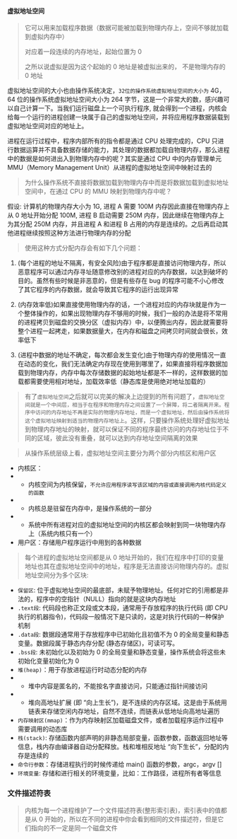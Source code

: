 #### 虚拟地址空间
> 它可以用来加载程序数据（数据可能被加载到物理内存上，空间不够就加载到虚拟内存中）
>
> 对应着一段连续的内存地址，起始位置为 0
>
> 之所以说虚拟是因为这个起始的 0 地址是被虚拟出来的， 不是物理内存的 0 地址
>

虚拟地址空间的大小也由操作系统决定，`32位的操作系统虚拟地址空间的大小为` 4G，64 位的操作系统虚拟地址空间大小为 264 字节，这是一个非常大的数，感兴趣可以自己计算一下。当我们运行磁盘上一个可执行程序, 就会得到一个进程，内核会给每一个运行的进程创建一块属于自己的虚拟地址空间，并将应用程序数据装载到虚拟地址空间对应的地址上。

进程在运行过程中，程序内部所有的指令都是通过 CPU 处理完成的，CPU 只进行数据运算并不具备数据存储的能力，其处理的数据都加载自物理内存，那么进程中的数据是如何进出入到物理内存中的呢？其实是通过 CPU 中的内存管理单元 MMU（Memory Management Unit）从进程的虚拟地址空间中映射过去的

> 为什么操作系统不直接将数据加载到物理内存中而是将数据加载到虚拟地址空间中，在通过 CPU 的 MMU 映射到物理内存中呢？

假设: 计算机的物理内存大小为 1G, 进程 A 需要 100M 内存因此直接在物理内存上从 0 地址开始分配 100M, 进程 B 启动需要 250M 内存，因此继续在物理内存上为其分配 250M 内存，并且进程 A 和进程 B 占用的内存是连续的。之后再启动其他进程继续按照这种方法进行物理内存的分配

> 使用这种方式分配内存会有如下几个问题：

1. (每个进程的地址不隔离，有安全风险)由于程序都是直接访问物理内存，所以恶意程序可以通过内存寻址随意修改别的进程对应的内存数据，以达到破坏的目的。虽然有些时候是非恶意的，但是有些存在 bug 的程序可能不小心修改了其它程序的内存数据，就会导致其它程序的运行出现异常

2. (内存效率低)如果直接使用物理内存的话，一个进程对应的内存块就是作为一个整体操作的，如果出现物理内存不够用的时候，我们一般的办法是将不常用的进程拷贝到磁盘的交换分区（虚拟内存）中，以便腾出内存，因此就需要将整个进程一起拷走，如果数据量大，在内存和磁盘之间拷贝时间就会很长，效率低下

3. (进程中数据的地址不确定，每次都会发生变化)由于物理内存的使用情况一直在动态的变化，我们无法确定内存现在使用到哪里了，如果直接将程序数据加载到物理内存，内存中每次存储数据的起始地址都是不一样的，这样数据的加载都需要使用相对地址，加载效率低（静态库是使用绝对地址加载的）

> 有了`虚拟地址空间`之后就可以完美的解决上边提到的所有问题了，`虚拟地址空间就是一个中间层，相当于在程序和物理内存之间设置了一个屏障，将二者隔离开来。程序中访问的内存地址不再是实际的物理内存地址，而是一个虚拟地址，然后由操作系统将这个虚拟地址映射到适当的物理内存地址上`。这样，只要操作系统处理好虚拟地址到物理内存地址的映射，就可以保证不同的程序最终访问的内存地址位于不同的区域，彼此没有重叠，就可以达到内存地址空间隔离的效果

> 从操作系统层级上看，虚拟地址空间主要分为两个部分内核区和用户区

- 内核区：
- - 内核空间为内核保留，`不允许应用程序读写该区域的内容或直接调用内核代码定义的函数`
- - 内核总是驻留在内存中，是操作系统的一部分
- - 系统中所有进程对应的虚拟地址空间的内核区都会映射到同一块物理内存上（系统内核只有一个）
- 用户区：存储用户程序运行中用到的各种数据

> 每个进程的虚拟地址空间都是从 0 地址开始的，我们在程序中打印的变量地址也其在虚拟地址空间中的地址，程序是无法直接访问物理内存的。虚拟地址空间分为多个区块:

- `保留区`: 位于虚拟地址空间的最底部，未赋予物理地址。任何对它的引用都是非法的，程序中的空指针（NULL）指向的就是这块内存地址
- `.text段`: 代码段也称正文段或文本段，通常用于存放程序的执行代码 (即 CPU 执行的机器指令)，代码段一般情况下是只读的，这是对执行代码的一种保护机制
- `.data段`: 数据段通常用于存放程序中已初始化且初值不为 0 的全局变量和静态变量。数据段属于静态内存分配 (静态存储区)，可读可写。
- `.bss段`: 未初始化以及初始为 0 的全局变量和静态变量，操作系统会将这些未初始化变量初始化为 0
- `堆(heap)`：用于存放进程运行时动态分配的内存
- - 堆中内容是匿名的，不能按名字直接访问，只能通过指针间接访问
- - 堆向高地址扩展 (即 “向上生长”)，是不连续的内存区域。这是由于系统用链表来存储空闲内存地址，自然不连续，而链表从低地址向高地址遍历
- `内存映射区(mmap)`：作为内存映射区加载磁盘文件，或者加载程序运作过程中需要调用的动态库
- `栈(stack)`: 存储函数内部声明的非静态局部变量，函数参数，函数返回地址等信息，栈内存由编译器自动分配释放。栈和堆相反地址 “向下生长”，分配的内存是连续的
- `命令行参数`：存储进程执行的时候传递给 main() 函数的参数，argc，argv []
- `环境变量`: 存储和进行相关的环境变量，比如：工作路径，进程所有者等信息


### 文件描述符表
> 内核为每一个进程维护了一个文件描述符表(整形索引表)，索引表中的值都是从 0 开始的，所以在不同的进程中你会看到相同的文件描述符，但是它们指向的不一定是同一个磁盘文件
